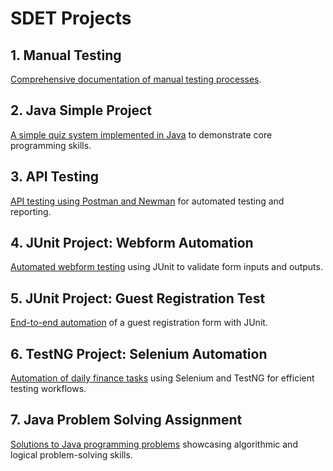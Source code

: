 # SDET Projects  

## 1. Manual Testing  
[Comprehensive documentation of manual testing processes](https://drive.google.com/drive/folders/16YYdq6YLa7Qi2u5b3Zu_b-9zamTxDVxt?usp=drive_link).  

## 2. Java Simple Project  
[A simple quiz system implemented in Java](https://github.com/Syeda-Somiya-Tasnim/sqa-quiz-system-by-java.git) to demonstrate core programming skills.  

## 3. API Testing  
[API testing using Postman and Newman](https://github.com/Syeda-Somiya-Tasnim/Dmoney-API-testing-newman.git) for automated testing and reporting.  

## 4. JUnit Project: Webform Automation  
[Automated webform testing](https://github.com/Syeda-Somiya-Tasnim/WebformAutomation_DigitalUnite.git) using JUnit to validate form inputs and outputs.  

## 5. JUnit Project: Guest Registration Test  
[End-to-end automation](https://github.com/Syeda-Somiya-Tasnim/GuestRegistrationTest.git) of a guest registration form with JUnit.  

## 6. TestNG Project: Selenium Automation  
[Automation of daily finance tasks](https://github.com/Syeda-Somiya-Tasnim/DailyFinance_Selenium_TestNG_Automation_Project-main.git) using Selenium and TestNG for efficient testing workflows.  

## 7. Java Problem Solving Assignment  
[Solutions to Java programming problems](https://github.com/Syeda-Somiya-Tasnim/JavaProblemSolve.git) showcasing algorithmic and logical problem-solving skills.
